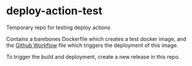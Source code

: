 # deploy-action-test
Temporary repo for testing deploy actions

Contains a barebones Dockerfile which creates a test docker image,
and the [Github Workflow](.github/workflows/main.yml) file which triggers the deployment of this image.

To trigger the build and deployment, create a new release in this repo.
